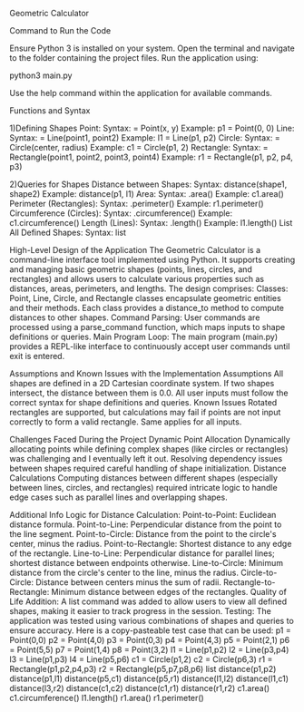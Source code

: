 Geometric Calculator

Command to Run the Code

Ensure Python 3 is installed on your system.
Open the terminal and navigate to the folder containing the project files.
Run the application using:

python3 main.py

Use the help command within the application for available commands.

Functions and Syntax

1)Defining Shapes
Point:
Syntax: <name> = Point(x, y)
Example: p1 = Point(0, 0)
Line:
Syntax: <name> = Line(point1, point2)
Example: l1 = Line(p1, p2)
Circle:
Syntax: <name> = Circle(center, radius)
Example: c1 = Circle(p1, 2)
Rectangle:
Syntax: <name> = Rectangle(point1, point2, point3, point4)
Example: r1 = Rectangle(p1, p2, p4, p3)

2)Queries for Shapes
Distance between Shapes:
Syntax: distance(shape1, shape2)
Example: distance(p1, l1)
Area:
Syntax: <shape>.area()
Example: c1.area()
Perimeter (Rectangles):
Syntax: <shape>.perimeter()
Example: r1.perimeter()
Circumference (Circles):
Syntax: <shape>.circumference()
Example: c1.circumference()
Length (Lines):
Syntax: <line>.length()
Example: l1.length()
List All Defined Shapes:
Syntax: list

High-Level Design of the Application
The Geometric Calculator is a command-line interface tool implemented using Python. It supports creating and managing basic geometric shapes (points, lines, circles, and rectangles) and allows users to calculate various properties such as distances, areas, perimeters, and lengths. The design comprises:
Classes:
Point, Line, Circle, and Rectangle classes encapsulate geometric entities and their methods.
Each class provides a distance_to method to compute distances to other shapes.
Command Parsing:
User commands are processed using a parse_command function, which maps inputs to shape definitions or queries.
Main Program Loop:
The main program (main.py) provides a REPL-like interface to continuously accept user commands until exit is entered.

Assumptions and Known Issues with the Implementation
Assumptions
All shapes are defined in a 2D Cartesian coordinate system.
If two shapes intersect, the distance between them is 0.0.
All user inputs must follow the correct syntax for shape definitions and queries.
Known Issues
Rotated rectangles are supported, but calculations may fail if points are not input correctly to form a valid rectangle. Same applies for all inputs.

Challenges Faced During the Project
Dynamic Point Allocation
Dynamically allocating points while defining complex shapes (like circles or rectangles) was challenging and I eventually left it out.
Resolving dependency issues between shapes required careful handling of shape initialization.
Distance Calculations
Computing distances between different shapes (especially between lines, circles, and rectangles) required intricate logic to handle edge cases such as parallel lines and overlapping shapes.

Additional Info
Logic for Distance Calculation:
Point-to-Point: Euclidean distance formula.
Point-to-Line: Perpendicular distance from the point to the line segment.
Point-to-Circle: Distance from the point to the circle's center, minus the radius.
Point-to-Rectangle: Shortest distance to any edge of the rectangle.
Line-to-Line: Perpendicular distance for parallel lines; shortest distance between endpoints otherwise.
Line-to-Circle: Minimum distance from the circle's center to the line, minus the radius.
Circle-to-Circle: Distance between centers minus the sum of radii.
Rectangle-to-Rectangle: Minimum distance between edges of the rectangles.
Quality of Life Addition:
A list command was added to allow users to view all defined shapes, making it easier to track progress in the session.
Testing:
The application was  tested using various combinations of shapes and queries to ensure accuracy.
Here is a copy-pasteable test case that can be used:
p1 = Point(0,0)
p2 = Point(4,0)
p3 = Point(0,3)
p4 = Point(4,3)
p5 = Point(2,1)
p6 = Point(5,5)
p7 = Point(1,4)
p8 = Point(3,2)
l1 = Line(p1,p2)
l2 = Line(p3,p4)
l3 = Line(p1,p3)
l4 = Line(p5,p6)
c1 = Circle(p1,2)
c2 = Circle(p6,3)
r1 = Rectangle(p1,p2,p4,p3)
r2 = Rectangle(p5,p7,p8,p6)
list
distance(p1,p2)
distance(p1,l1)
distance(p5,c1)
distance(p5,r1)
distance(l1,l2)
distance(l1,c1)
distance(l3,r2)
distance(c1,c2)
distance(c1,r1)
distance(r1,r2)
c1.area()
c1.circumference()
l1.length()
r1.area()
r1.perimeter()



